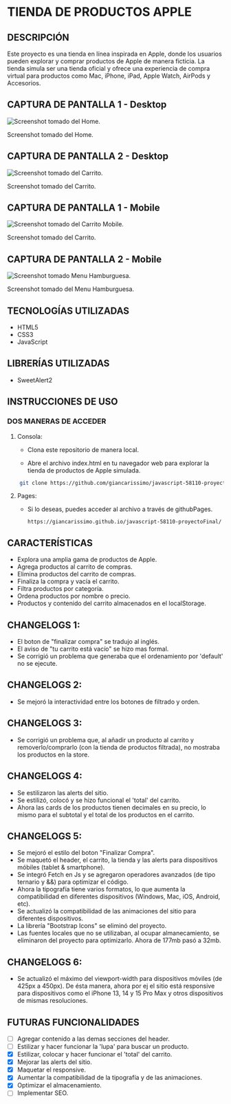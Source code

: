 # TIENDA DE PRODUCTOS APPLE

## DESCRIPCIÓN

Este proyecto es una tienda en línea inspirada en Apple, donde los usuarios pueden explorar y comprar productos de Apple de manera ficticia. La tienda simula ser una tienda oficial y ofrece una experiencia de compra virtual para productos como Mac, iPhone, iPad, Apple Watch, AirPods y Accesorios.

## CAPTURA DE PANTALLA 1 - Desktop

![Screenshot tomado del Home.](assets/images/screens/screen_pagina-inicio.png)

Screenshot tomado del Home.

## CAPTURA DE PANTALLA 2 - Desktop

![Screenshot tomado del Carrito.](assets/images/screens/screen_pagina-carrito.png)

Screenshot tomado del Carrito.

## CAPTURA DE PANTALLA 1 - Mobile

![Screenshot tomado del Carrito Mobile.](assets/images/screens/screen_mobile-carrito.png)

Screenshot tomado del Carrito.

## CAPTURA DE PANTALLA 2 - Mobile

![Screenshot tomado Menu Hamburguesa.](assets/images/screens/screen_mobile-hamburguer.png)

Screenshot tomado del Menu Hamburguesa.

## TECNOLOGÍAS UTILIZADAS

+   HTML5
+   CSS3
+   JavaScript

## LIBRERÍAS UTILIZADAS

+   SweetAlert2

## INSTRUCCIONES DE USO

### DOS MANERAS DE ACCEDER
1. Consola:

    +   Clona este repositorio de manera local.

    +   Abre el archivo index.html en tu navegador web para explorar la tienda de productos de Apple simulada.

```bash
    git clone https://github.com/giancarissimo/javascript-58110-proyectoFinal.git
```

2.  Pages:
    +   Si lo deseas, puedes acceder al archivo a través de githubPages.

            https://giancarissimo.github.io/javascript-58110-proyectoFinal/

## CARACTERÍSTICAS
+   Explora una amplia gama de productos de Apple.
+   Agrega productos al carrito de compras.
+   Elimina productos del carrito de compras.
+   Finaliza la compra y vacía el carrito.
+   Filtra productos por categoría.
+   Ordena productos por nombre o precio.
+   Productos y contenido del carrito almacenados en el localStorage.

## CHANGELOGS 1:
+   El boton de "finalizar compra" se tradujo al inglés.
+   El aviso de "tu carrito está vacío" se hizo mas formal.
+   Se corrigió un problema que generaba que el ordenamiento por 'default' no se ejecute.

## CHANGELOGS 2:
+   Se mejoró la interactividad entre los botones de filtrado y orden.

## CHANGELOGS 3:
+   Se corrigió un problema que, al añadir un producto al carrito y removerlo/comprarlo (con la tienda de productos filtrada), no mostraba los productos en la store.

## CHANGELOGS 4:
+   Se estilizaron las alerts del sitio.
+   Se estilizó, colocó y se hizo funcional el 'total' del carrito.
+   Ahora las cards de los productos tienen decimales en su precio, lo mismo para el subtotal y el total de los productos en el carrito.

## CHANGELOGS 5:
+   Se mejoró el estilo del boton "Finalizar Compra".
+   Se maquetó el header, el carrito, la tienda y las alerts para dispositivos móbiles (tablet & smartphone).
+   Se integró Fetch en Js y se agregaron operadores avanzados (de tipo ternario y &&) para optimizar el código.
+   Ahora la tipografía tiene varios formatos, lo que aumenta la compatibilidad en diferentes dispositivos (Windows, Mac, iOS, Android, etc).
+   Se actualizó la compatibilidad de las animaciones del sitio para diferentes dispositivos.
+   La librería "Bootstrap Icons" se eliminó del proyecto.
+   Las fuentes locales que no se utilizaban, al ocupar almanecamiento, se eliminaron del proyecto para optimizarlo. Ahora de 177mb pasó a 32mb.

## CHANGELOGS 6:
+   Se actualizó el máximo del viewport-width para dispositivos móviles (de 425px a 450px). De ésta manera, ahora por ej el sitio está responsive para dispositivos como el iPhone 13, 14 y 15 Pro Max y otros dispositivos de mismas resoluciones.

## FUTURAS FUNCIONALIDADES
* [ ]  Agregar contenido a las demas secciones del header.
* [ ]  Estilizar y hacer funcionar la 'lupa' para buscar un producto.
* [x]  Estilizar, colocar y hacer funcionar el 'total' del carrito.
* [x]  Mejorar las alerts del sitio.
* [x]  Maquetar el responsive.
* [x]  Aumentar la compatibilidad de la tipografía y de las animaciones.
* [x]  Optimizar el almacenamiento.
* [ ]  Implementar SEO.